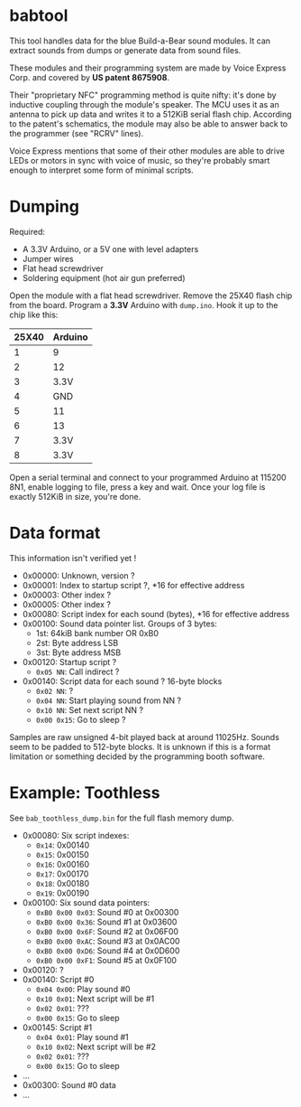 # babtool
This tool handles data for the blue Build-a-Bear sound modules. It can extract sounds from dumps or generate data from sound files.

These modules and their programming system are made by Voice Express Corp. and covered by **US patent 8675908**.

Their "proprietary NFC" programming method is quite nifty: it's done by inductive coupling through the module's speaker.
The MCU uses it as an antenna to pick up data and writes it to a 512KiB serial flash chip.
According to the patent's schematics, the module may also be able to answer back to the programmer (see "RCRV" lines).

Voice Express mentions that some of their other modules are able to drive LEDs or motors in sync with voice of music, so they're
probably smart enough to interpret some form of minimal scripts.

# Dumping
Required:
* A 3.3V Arduino, or a 5V one with level adapters
* Jumper wires
* Flat head screwdriver
* Soldering equipment (hot air gun preferred)

Open the module with a flat head screwdriver. Remove the 25X40 flash chip from the board. Program a **3.3V** Arduino with `dump.ino`.
Hook it up to the chip like this: 

| 25X40 | Arduino |
| ----- | ------- |
|   1   |    9    |
|   2   |    12   |
|   3   |  3.3V   |
|   4   |   GND   |
|   5   |    11   |
|   6   |    13   |
|   7   |  3.3V   |
|   8   |  3.3V   |

Open a serial terminal and connect to your programmed Arduino at 115200 8N1, enable logging to file, press a key and wait.
Once your log file is exactly 512KiB in size, you're done.

# Data format
This information isn't verified yet !

* 0x00000: Unknown, version ?
* 0x00001: Index to startup script ?, *16 for effective address
* 0x00003: Other index ?
* 0x00005: Other index ?
* 0x00080: Script index for each sound (bytes), *16 for effective address
* 0x00100: Sound data pointer list. Groups of 3 bytes:
  * 1st: 64kiB bank number OR 0xB0
  * 2st: Byte address LSB
  * 3st: Byte address MSB
* 0x00120: Startup script ?
  * `0x05 NN`: Call indirect ?
* 0x00140: Script data for each sound ? 16-byte blocks
  * `0x02 NN`: ?
  * `0x04 NN`: Start playing sound from NN ?
  * `0x10 NN`: Set next script NN ?
  * `0x00 0x15`: Go to sleep ?

Samples are raw unsigned 4-bit played back at around 11025Hz.
Sounds seem to be padded to 512-byte blocks.
It is unknown if this is a format limitation or something decided by the programming booth software.

# Example: Toothless
See `bab_toothless_dump.bin` for the full flash memory dump.

* 0x00080: Six script indexes:
  * `0x14`: 0x00140
  * `0x15`: 0x00150
  * `0x16`: 0x00160
  * `0x17`: 0x00170
  * `0x18`: 0x00180
  * `0x19`: 0x00190
* 0x00100: Six sound data pointers:
  * `0xB0 0x00 0x03`: Sound #0 at 0x00300
  * `0xB0 0x00 0x36`: Sound #1 at 0x03600
  * `0xB0 0x00 0x6F`: Sound #2 at 0x06F00
  * `0xB0 0x00 0xAC`: Sound #3 at 0x0AC00
  * `0xB0 0x00 0xD6`: Sound #4 at 0x0D600
  * `0xB0 0x00 0xF1`: Sound #5 at 0x0F100
* 0x00120: ?
* 0x00140: Script #0
  * `0x04 0x00`: Play sound #0
  * `0x10 0x01`: Next script will be #1
  * `0x02 0x01`: ???
  * `0x00 0x15`: Go to sleep
* 0x00145: Script #1
  * `0x04 0x01`: Play sound #1
  * `0x10 0x02`: Next script will be #2
  * `0x02 0x01`: ???
  * `0x00 0x15`: Go to sleep
* ...
* 0x00300: Sound #0 data
* ...
